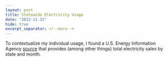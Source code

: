 ```yaml
---
layout: post
title: Statewide Electricity Usage
date: "2022-11-15"
hide: true
excerpt_separator: <!--more-->
---
```


To contextualize my individual usage, I found a U.S. Energy Information Agency  [source](https://www.eia.gov/electricity/data.php#sales) 
that provides (among other things) total electricity sales by state and month.
